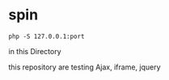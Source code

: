 # spin

```
php -S 127.0.0.1:port 
```
in this Directory


this repository are testing Ajax, iframe, jquery

